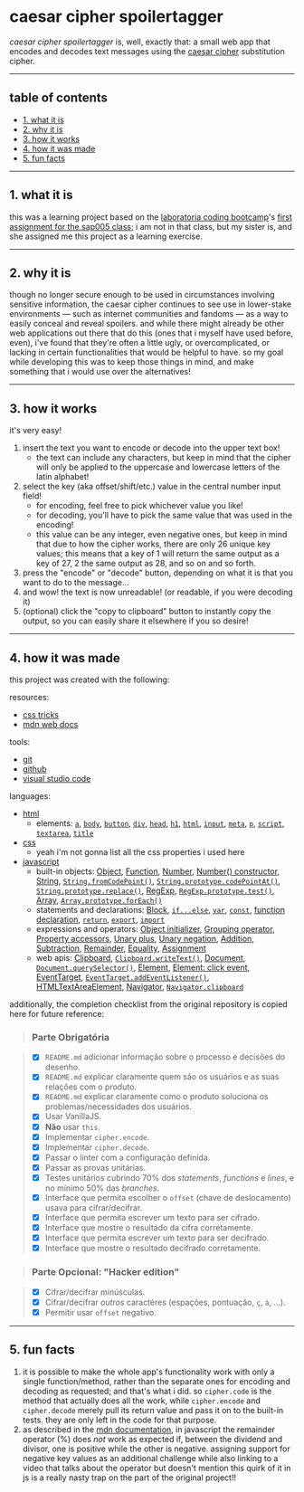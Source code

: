# caesar cipher spoilertagger

_caesar cipher spoilertagger_ is, well, exactly that: a small web app that encodes and decodes text messages using the [caesar cipher](https://en.wikipedia.org/wiki/Caesar_cipher) substitution cipher.

***

## table of contents

* [1. what it is](#1-what-it-is)
* [2. why it is](#2-why-it-is)
* [3. how it works](#3-how-it-works)
* [4. how it was made](#4-how-it-was-made)
* [5. fun facts](#5-fun-facts)

***

## 1. what it is

this was a learning project based on the [laboratoria coding bootcamp](https://www.laboratoria.la/)'s [first assignment for the sap005 class](https://github.com/Laboratoria/SAP005-cipher); i am not in that class, but my sister is, and she assigned me this project as a learning exercise.

***

## 2. why it is

though no longer secure enough to be used in circumstances involving sensitive information, the caesar cipher continues to see use in lower-stake environments — such as internet communities and fandoms — as a way to easily conceal and reveal spoilers. and while there might already be other web applications out there that do this (ones that i myself have used before, even), i've found that they're often a little ugly, or overcomplicated, or lacking in certain functionalities that would be helpful to have.
so my goal while developing this was to keep those things in mind, and make something that i would use over the alternatives!

***

## 3. how it works

it's very easy!

1. insert the text you want to encode or decode into the upper text box!
	- the text can include any characters, but keep in mind that the cipher will only be applied to the uppercase and lowercase letters of the latin alphabet!
2. select the key (aka offset/shift/etc.) value in the central number input field!
	- for encoding, feel free to pick whichever value you like!
	- for decoding, you'll have to pick the same value that was used in the encoding!
	- this value can be any integer, even negative ones, but keep in mind that due to how the cipher works, there are only 26 unique key values; this means that a key of 1 will return the same output as a key of 27, 2 the same output as 28, and so on and so forth.
3. press the "encode" or "decode" button, depending on what it is that you want to do to the message...
4. and wow! the text is now unreadable! (or readable, if you were decoding it)
5. (optional) click the "copy to clipboard" button to instantly copy the output, so you can easily share it elsewhere if you so desire!

***

## 4. how it was made

this project was created with the following:

resources:
* [css tricks](https://css-tricks.com/)
* [mdn web docs](https://developer.mozilla.org/en-US/)

tools:
* [git](https://git-scm.com/)
* [github](https://github.com/)
* [visual studio code](https://code.visualstudio.com/)

languages:
* [html](https://developer.mozilla.org/en-US/docs/Web/HTML)
	- elements: [`a`](https://developer.mozilla.org/en-US/docs/Web/HTML/Element/a), [`body`](https://developer.mozilla.org/en-US/docs/Web/HTML/Element/body), [`button`](https://developer.mozilla.org/en-US/docs/Web/HTML/Element/button), [`div`](https://developer.mozilla.org/en-US/docs/Web/HTML/Element/div), [`head`](https://developer.mozilla.org/en-US/docs/Web/HTML/Element/head), [`h1`](https://developer.mozilla.org/en-US/docs/Web/HTML/Element/Heading_Elements), [`html`](https://developer.mozilla.org/en-US/docs/Web/HTML/Element/html), [`input`](https://developer.mozilla.org/en-US/docs/Web/HTML/Element/input), [`meta`](https://developer.mozilla.org/en-US/docs/Web/HTML/Element/meta), [`p`](https://developer.mozilla.org/en-US/docs/Web/HTML/Element/p), [`script`](https://developer.mozilla.org/en-US/docs/Web/HTML/Element/script), [`textarea`](https://developer.mozilla.org/en-US/docs/Web/HTML/Element/textarea), [`title`](https://developer.mozilla.org/en-US/docs/Web/HTML/Element/title)
* [css](https://developer.mozilla.org/en-US/docs/Web/CSS)
	- yeah i'm not gonna list all the css properties i used here
* [javascript](https://developer.mozilla.org/en-US/docs/Web/JavaScript)
	- built-in objects: [Object](https://developer.mozilla.org/en-US/docs/Web/JavaScript/Reference/Global_Objects/Object), [Function](https://developer.mozilla.org/en-US/docs/Web/JavaScript/Reference/Global_Objects/Function), [Number](https://developer.mozilla.org/en-US/docs/Web/JavaScript/Reference/Global_Objects/Number), [Number() constructor](https://developer.mozilla.org/en-US/docs/Web/JavaScript/Reference/Global_Objects/Number/Number), [String](https://developer.mozilla.org/en-US/docs/Web/JavaScript/Reference/Global_Objects/String), [`String.fromCodePoint()`](https://developer.mozilla.org/en-US/docs/Web/JavaScript/Reference/Global_Objects/String/fromCodePoint), [`String.prototype.codePointAt()`](https://developer.mozilla.org/en-US/docs/Web/JavaScript/Reference/Global_Objects/String/codePointAt), [`String.prototype.replace()`](https://developer.mozilla.org/en-US/docs/Web/JavaScript/Reference/Global_Objects/String/replace), [RegExp](https://developer.mozilla.org/en-US/docs/Web/JavaScript/Reference/Global_Objects/RegExp), [`RegExp.prototype.test()`](https://developer.mozilla.org/en-US/docs/Web/JavaScript/Reference/Global_Objects/RegExp/test), [Array](https://developer.mozilla.org/en-US/docs/Web/JavaScript/Reference/Global_Objects/Array), [`Array.prototype.forEach()`](https://developer.mozilla.org/en-US/docs/Web/JavaScript/Reference/Global_Objects/Array/forEach)
	- statements and declarations: [Block](https://developer.mozilla.org/en-US/docs/Web/JavaScript/Reference/Statements/block), [`if...else`](https://developer.mozilla.org/en-US/docs/Web/JavaScript/Reference/Statements/if...else), [`var`](https://developer.mozilla.org/en-US/docs/Web/JavaScript/Reference/Statements/var), [`const`](https://developer.mozilla.org/en-US/docs/Web/JavaScript/Reference/Statements/const), [function declaration](https://developer.mozilla.org/en-US/docs/Web/JavaScript/Reference/Statements/function), [`return`](https://developer.mozilla.org/en-US/docs/Web/JavaScript/Reference/Statements/return), [`export`](https://developer.mozilla.org/en-US/docs/Web/JavaScript/Reference/Statements/export), [`import`](https://developer.mozilla.org/en-US/docs/Web/JavaScript/Reference/Statements/import)
	- expressions and operators: [Object initializer](https://developer.mozilla.org/en-US/docs/Web/JavaScript/Reference/Operators/Object_initializer), [Grouping operator](https://developer.mozilla.org/en-US/docs/Web/JavaScript/Reference/Operators/Grouping), [Property accessors](https://developer.mozilla.org/en-US/docs/Web/JavaScript/Reference/Operators/Property_Accessors), [Unary plus](https://developer.mozilla.org/en-US/docs/Web/JavaScript/Reference/Operators/Unary_plus), [Unary negation](https://developer.mozilla.org/en-US/docs/Web/JavaScript/Reference/Operators/Unary_negation), [Addition](https://developer.mozilla.org/en-US/docs/Web/JavaScript/Reference/Operators/Addition), [Subtraction](https://developer.mozilla.org/en-US/docs/Web/JavaScript/Reference/Operators/Subtraction), [Remainder](https://developer.mozilla.org/en-US/docs/Web/JavaScript/Reference/Operators/Remainder), [Equality](https://developer.mozilla.org/en-US/docs/Web/JavaScript/Reference/Operators/Equality), [Assignment](https://developer.mozilla.org/en-US/docs/Web/JavaScript/Reference/Operators/Assignment)
	- web apis: [Clipboard](https://developer.mozilla.org/en-US/docs/Web/API/Clipboard), [`Clipboard.writeText()`](https://developer.mozilla.org/en-US/docs/Web/API/Clipboard/writeText), [Document](https://developer.mozilla.org/en-US/docs/Web/API/Document), [`Document.querySelector()`](https://developer.mozilla.org/en-US/docs/Web/API/Document/querySelector), [Element](https://developer.mozilla.org/en-US/docs/Web/API/Element), [Element: click event](https://developer.mozilla.org/en-US/docs/Web/API/Element/click_event), [EventTarget](https://developer.mozilla.org/en-US/docs/Web/API/EventTarget), [`EventTarget.addEventListener()`](https://developer.mozilla.org/en-US/docs/Web/API/EventTarget/addEventListener), [HTMLTextAreaElement](https://developer.mozilla.org/en-US/docs/Web/API/HTMLTextAreaElement), [Navigator](https://developer.mozilla.org/en-US/docs/Web/API/Navigator), [`Navigator.clipboard`](https://developer.mozilla.org/en-US/docs/Web/API/Navigator/clipboard)

additionally, the completion checklist from the original repository is copied here for future reference:

> ### Parte Obrigatória

> * [x] `README.md` adicionar informação sobre o processo e decisões do desenho.
> * [x] `README.md` explicar claramente quem são os usuários e as suas relações com o produto.
> * [x] `README.md` explicar claramente como o produto soluciona os problemas/necessidades dos usuários.
> * [x] Usar VanillaJS.
> * [x] **Não** usar `this`.
> * [x] Implementar `cipher.encode`.
> * [x] Implementar `cipher.decode`.
> * [X] Passar o linter com a configuração definida.
> * [X] Passar as provas unitárias.
> * [x] Testes unitários cubrindo 70% dos _statements_, _functions_ e _lines_, e no mínimo 50% das _branches_.
> * [x] Interface que permita escolher o `offset` (chave de deslocamento) usava para cifrar/decifrar.
> * [x] Interface que permita escrever um texto para ser cifrado.
> * [x] Interface que mostre o resultado da cifra corretamente.
> * [x] Interface que permita escrever um texto para ser decifrado.
> * [x] Interface que mostre o resultado decifrado corretamente.

> ### Parte Opcional: "Hacker edition"

> * [x] Cifrar/decifrar minúsculas.
> * [X] Cifrar/decifrar _outros_ caractéres (espações, pontuação, `ç`, `á`, ...).
> * [x] Permitir usar `offset` negativo.

***

## 5. fun facts

1. it is possible to make the whole app's functionality work with only a single function/method, rather than the separate ones for encoding and decoding as requested; and that's what i did. so `cipher.code` is the method that actually does all the work, while `cipher.encode` and `cipher.decode` merely pull its return value and pass it on to the built-in tests. they are only left in the code for that purpose.
2. as described in the [mdn documentation](https://developer.mozilla.org/en-US/docs/Web/JavaScript/Reference/Operators/Remainder), in javascript the remainder operator (%) does _not_ work as expected if, between the dividend and divisor, one is positive while the other is negative. assigning support for negative key values as an additional challenge while also linking to a video that talks about the operator but doesn't mention this quirk of it in js is a really nasty trap on the part of the original project!!
